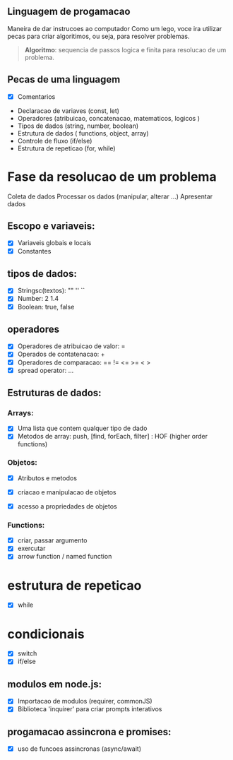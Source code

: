 ## Linguagem de progamacao 

Maneira de dar instrucoes ao computador
Como um lego, voce ira utilizar pecas para criar algoritimos, ou seja, para resolver problemas.

> **Algoritmo**: sequencia de passos logica e finita para resolucao de um problema.

## Pecas de uma linguagem

- [x] Comentarios 
- Declaracao de variaves (const, let)
- Operadores (atribuicao, concatenacao, matematicos, logicos )
- Tipos de dados (string, number, boolean)
- Estrutura de dados ( functions, object, array)
- Controle de fluxo (if/else)
- Estrutura de repeticao (for, while)

# Fase da resolucao de um problema

Coleta de dados
Processar os dados (manipular, alterar ...)
Apresentar dados

## Escopo e variaveis:

- [x] Variaveis globais e locais
- [x] Constantes

## tipos de dados:

- [x] Stringsc(textos): "" '' ``
- [x] Number: 2 1.4
- [x] Boolean: true, false

## operadores

- [x] Operadores de atribuicao de valor: =
- [x] Operados de contatenacao:  +
- [x] Operadores de comparacao: == !=  <= >= < >
- [x] spread operator: ...

## Estruturas de dados:

### Arrays:

- [x] Uma lista que contem qualquer  tipo de dado
- [x] Metodos de array: push, [find, forEach, filter] : HOF (higher order functions)

### Objetos:

- [x] Atributos e metodos 
- [x] criacao e manipulacao de objetos 
- [x] acesso a propriedades de objetos


### Functions:
- [x] criar, passar argumento
- [x] exercutar
- [x] arrow function / named function

# estrutura de repeticao

-[x] while

# condicionais

- [x] switch
- [x] if/else

## modulos em node.js:

- [x] Importacao de modulos (requirer, commonJS)
- [x] Biblioteca 'inquirer' para criar prompts interativos

## progamacao assincrona e promises:

- [x] uso de funcoes assincronas (async/await) 